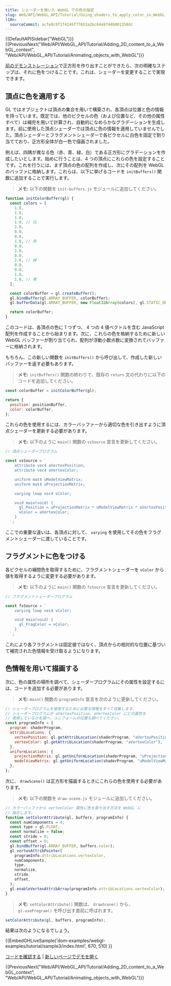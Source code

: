 ```yaml
---
title: シェーダーを用いた WebGL での色の指定
slug: Web/API/WebGL_API/Tutorial/Using_shaders_to_apply_color_in_WebGL
l10n:
  sourceCommit: acfe8c9f1f4145f77653a2bc64a9744b001358dc
---
```


{{DefaultAPISidebar("WebGL")}} {{PreviousNext("Web/API/WebGL_API/Tutorial/Adding_2D_content_to_a_WebGL_context", "Web/API/WebGL_API/Tutorial/Animating_objects_with_WebGL")}}

[前のデモンストレーション](/ja/docs/Web/API/WebGL_API/Tutorial/Adding_2D_content_to_a_WebGL_context)で正方形を作り出すことができたら、次の明確なステップは、それに色をつけることです。これは、シェーダーを変更することで実現できます。

## 頂点に色を適用する

GL ではオブジェクトは頂点の集合を用いて構築され、各頂点は位置と色の情報を持っています。既定では、他のピクセルの色（および位置など、その他の属性すべて）は補完を用いて計算され、自動的になめらかなグラデーションを生成します。前に使用した頂点シェーダーでは頂点に色の情報を適用していませんでした。頂点シェーダーとフラグメントシェーダーで各ピクセルに白色を固定で割り当てており、正方形全体が白一色で描画されました。

例えば、四隅が異なる色（赤、青、緑、白）である正方形にグラデーションを作成したいとします。始めに行うことは、4 つの頂点にこれらの色を設定することです。これを行うには、まず頂点の色の配列を作成し、次にその配列を WebGL のバッファに格納します。これらは、以下に挙げるコードを `initBuffers()` 関数に追加することで実行します。

> **メモ:** 以下の関数を `init-buffers.js` モジュールに追加してください。

```js
function initColorBuffer(gl) {
  const colors = [
    1.0,
    1.0,
    1.0,
    1.0, // 白
    1.0,
    0.0,
    0.0,
    1.0, // 赤
    0.0,
    1.0,
    0.0,
    1.0, // 緑
    0.0,
    0.0,
    1.0,
    1.0, // 青
  ];

  const colorBuffer = gl.createBuffer();
  gl.bindBuffer(gl.ARRAY_BUFFER, colorBuffer);
  gl.bufferData(gl.ARRAY_BUFFER, new Float32Array(colors), gl.STATIC_DRAW);

  return colorBuffer;
}
```

このコードは、各頂点の色に 1 つずつ、 4 つの 4 値ベクトルを含む JavaScript 配列を作成することから始まります。次に、これらの色を格納するために新しい WebGL バッファーが割り当てられ、配列が浮動小数点数に変換されてバッファーに格納されます。

もちろん、この新しい関数を `initBuffers()` から呼び出して、作成した新しいバッファーを返す必要もあります。

> **メモ:** `initBuffers()` 関数の終わりで、既存の `return` 文の代わりに以下のコードを追加してください。

```js
const colorBuffer = initColorBuffer(gl);

return {
  position: positionBuffer,
  color: colorBuffer,
};
```

これらの色を使用するには、カラーバッファーから適切な色を引き出すように頂点シェーダーを更新する必要があります。

> **メモ:** 以下のように `main()` 関数の `vsSource` 宣言を更新してください。

```js
// 頂点シェーダープログラム

const vsSource = `
    attribute vec4 aVertexPosition;
    attribute vec4 aVertexColor;

    uniform mat4 uModelViewMatrix;
    uniform mat4 uProjectionMatrix;

    varying lowp vec4 vColor;

    void main(void) {
      gl_Position = uProjectionMatrix * uModelViewMatrix * aVertexPosition;
      vColor = aVertexColor;
    }
  `;
```

ここでの重要な違いは、各頂点に対して、 `varying` を使用してその色をフラグメントシェーダーに渡していることです。

## フラグメントに色をつける

各ピクセルの補間色を取得するために、フラグメントシェーダーを `vColor` から値を取得するように変更する必要があります。

> **メモ:** 以下のように `main()` 関数の `fsSource` 宣言を更新してください。

```js
// フラグメントシェーダープログラム

const fsSource = `
    varying lowp vec4 vColor;

    void main(void) {
      gl_FragColor = vColor;
    }
  `;
```

これにより各フラグメントは固定値ではなく、頂点からの相対的な位置に基づいて補完された色情報を受け取るようになります。

## 色情報を用いて描画する

次に、色の属性の場所を調べて、シェーダープログラムにその属性を設定するには、コードを追加する必要があります。

> **メモ:** `main()` 関数の `programInfo` 宣言を次のように更新してください。

```js
// シェーダープログラムを使用するために必要な情報をすべて収集します。
// シェーダープログラムが aVertexPosition、aVertexColor にどの属性を
// 使用しているかを調べ、ユニフォームの位置も調べてください。
const programInfo = {
  program: shaderProgram,
  attribLocations: {
    vertexPosition: gl.getAttribLocation(shaderProgram, "aVertexPosition"),
    vertexColor: gl.getAttribLocation(shaderProgram, "aVertexColor"),
  },
  uniformLocations: {
    projectionMatrix: gl.getUniformLocation(shaderProgram, "uProjectionMatrix"),
    modelViewMatrix: gl.getUniformLocation(shaderProgram, "uModelViewMatrix"),
  },
};
```

次に、 `drawScene()` は正方形を描画するときにこれらの色を使用する必要があります。

> **メモ:** 以下の関数を `draw-scene.js` モジュールに追加してください。

```js
// カラーバッファから vertexColor 属性に色を取り出す方法を WebGL に
// 指示します。
function setColorAttribute(gl, buffers, programInfo) {
  const numComponents = 4;
  const type = gl.FLOAT;
  const normalize = false;
  const stride = 0;
  const offset = 0;
  gl.bindBuffer(gl.ARRAY_BUFFER, buffers.color);
  gl.vertexAttribPointer(
    programInfo.attribLocations.vertexColor,
    numComponents,
    type,
    normalize,
    stride,
    offset,
  );
  gl.enableVertexAttribArray(programInfo.attribLocations.vertexColor);
}
```

> **メモ:** `setColorAttribute()` 関数は、 `drawScene()` から、 `gl.useProgram()` を呼び出す直前に呼ばれます。

```js
setColorAttribute(gl, buffers, programInfo);
```

結果は次のようになるでしょう。

{{EmbedGHLiveSample('dom-examples/webgl-examples/tutorial/sample3/index.html', 670, 510) }}

[コードを確認する](https://github.com/mdn/dom-examples/tree/main/webgl-examples/tutorial/sample3) | [新しいページでデモを開く](https://mdn.github.io/dom-examples/webgl-examples/tutorial/sample3/)

{{PreviousNext("Web/API/WebGL_API/Tutorial/Adding_2D_content_to_a_WebGL_context", "Web/API/WebGL_API/Tutorial/Animating_objects_with_WebGL")}}
